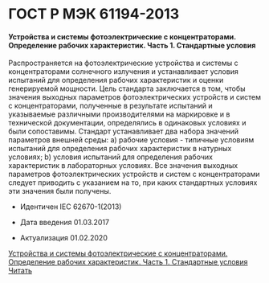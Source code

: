 # ГОСТ Р МЭК 61194-2013

#### Устройства и системы фотоэлектрические с концентраторами. Определение рабочих характеристик. Часть 1. Стандартные условия 

Распространяется на фотоэлектрические устройства и системы с концентраторами солнечного излучения и устанавливает условия испытаний для определения рабочих характеристик и оценки генерируемой мощности. Цель стандарта заключается в том, чтобы значения выходных параметров фотоэлектрических устройств и систем с концентраторами, полученные в результате испытаний и указываемые различными производителями на маркировке и в технической документации, определялись в одинаковых условиях и были сопоставимы. Стандарт устанавливает два набора значений параметров внешней среды: а) рабочие условия - типичные условиям испытаний для определения рабочих характеристик в натурных условиях; b) условия испытаний для определения рабочих характеристик в лабораторных условиях. Все значения выходных параметров фотоэлектрических устройств и систем с концентраторами следует приводить с указанием на то, при каких стандартных условиях эти значения были получены.

- Идентичен IEC 62670-1(2013)

- Дата введения	01.03.2017
- Актуализация	01.02.2020

<a href="~/files/МЭК 61194-2013.pdf" onclick="openPdf('МЭК 61194-2013.pdf', 'application/pdf');">Устройства и системы фотоэлектрические с концентраторами. Определение рабочих характеристик. Часть 1. Стандартные условия Читать</a>